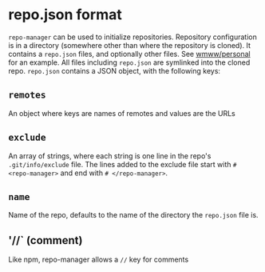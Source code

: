 # repo.json format

`repo-manager` can be used to initialize repositories. Repository configuration is in a directory (somewhere other than where the repository is cloned). It contains a `repo.json` files, and optionally other files. See [wmww/personal](https://github.com/wmww/personal/tree/master/repos) for an example. All files including `repo.json` are symlinked into the cloned repo. `repo.json` contains a JSON object, with the following keys:

## `remotes`
An object where keys are names of remotes and values are the URLs

## `exclude`
An array of strings, where each string is one line in the repo's `.git/info/exclude` file. The lines added to the exclude file start with `# <repo-manager>` and end with `# </repo-manager>`.

## `name`
Name of the repo, defaults to the name of the directory the `repo.json` file is.

## '//` (comment)
Like npm, repo-manager allows a `//` key for comments
